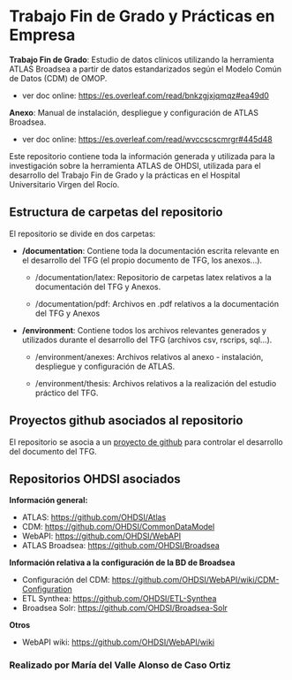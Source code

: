 # Trabajo Fin de Grado y Prácticas en Empresa

**Trabajo Fin de Grado**: Estudio de datos clínicos utilizando la herramienta ATLAS Broadsea a partir de datos estandarizados según el Modelo Común de Datos (CDM) de OMOP.

 - ver doc online: https://es.overleaf.com/read/bnkzgjxjqmqz#ea49d0

**Anexo**: Manual de instalación, despliegue y configuración de ATLAS Broadsea. 

  - ver doc online: https://es.overleaf.com/read/wvccscscmrgr#445d48

Este repositorio contiene toda la información generada y utilizada para la investigación sobre la herramienta ATLAS de OHDSI, utilizada para el desarrollo del Trabajo Fin de Grado y la prácticas en el Hospital Universitario Virgen del Rocío.

## Estructura de carpetas del repositorio

El repositorio se divide en dos carpetas:

- **/documentation**:
  Contiene toda la documentación escrita relevante en el desarrollo del TFG (el propio documento de TFG, los anexos...).
  
    - /documentation/latex:  Repositorio de carpetas latex relativos a la documentación del TFG y Anexos. 
 
    - /documentation/pdf: Archivos en .pdf relativos a la documentación del TFG y Anexos
  
- **/environment**:
  Contiene todos los archivos relevantes generados y utilizados durante el desarrollo del TFG (archivos csv, rscrips, sql...).

    - /environment/anexes: Archivos relativos al anexo - instalación, despliegue y configuración de ATLAS.
  
    - /environment/thesis: Archivos relativos a la realización del estudio práctico del TFG.
 

## Proyectos github asociados al repositorio

El repositorio se asocia a un [proyecto de github](https://github.com/users/vallealonsodc/projects/2) para controlar el desarrollo del documento del TFG.

## Repositorios OHDSI asociados
**Información general:**
- ATLAS: https://github.com/OHDSI/Atlas
- CDM: https://github.com/OHDSI/CommonDataModel
- WebAPI: https://github.com/OHDSI/WebAPI
- ATLAS Broadsea: https://github.com/OHDSI/Broadsea

**Información relativa a la configuración de la BD de Broadsea**
- Configuración del CDM: https://github.com/OHDSI/WebAPI/wiki/CDM-Configuration
- ETL Synthea: https://github.com/OHDSI/ETL-Synthea
- Broadsea Solr: https://github.com/OHDSI/Broadsea-Solr

**Otros**
- WebAPI wiki: https://github.com/OHDSI/WebAPI/wiki


###  Realizado por María del Valle Alonso de Caso Ortiz
